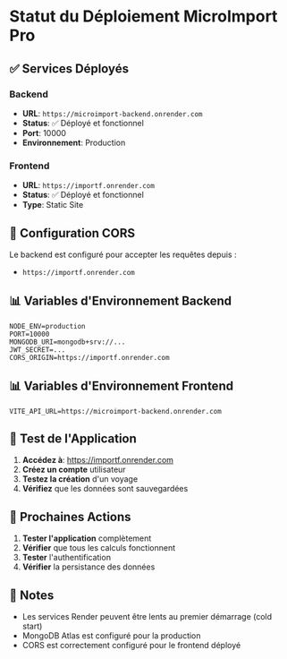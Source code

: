# Statut du Déploiement MicroImport Pro

## ✅ Services Déployés

### Backend
- **URL**: `https://microimport-backend.onrender.com`
- **Status**: ✅ Déployé et fonctionnel
- **Port**: 10000
- **Environnement**: Production

### Frontend  
- **URL**: `https://importf.onrender.com`
- **Status**: ✅ Déployé et fonctionnel
- **Type**: Static Site

## 🔧 Configuration CORS

Le backend est configuré pour accepter les requêtes depuis :
- `https://importf.onrender.com`

## 📊 Variables d'Environnement Backend

```
NODE_ENV=production
PORT=10000
MONGODB_URI=mongodb+srv://...
JWT_SECRET=...
CORS_ORIGIN=https://importf.onrender.com
```

## 📊 Variables d'Environnement Frontend

```
VITE_API_URL=https://microimport-backend.onrender.com
```

## 🧪 Test de l'Application

1. **Accédez à**: https://importf.onrender.com
2. **Créez un compte** utilisateur
3. **Testez la création** d'un voyage
4. **Vérifiez** que les données sont sauvegardées

## 🔄 Prochaines Actions

1. **Tester l'application** complètement
2. **Vérifier** que tous les calculs fonctionnent
3. **Tester** l'authentification
4. **Vérifier** la persistance des données

## 📝 Notes

- Les services Render peuvent être lents au premier démarrage (cold start)
- MongoDB Atlas est configuré pour la production
- CORS est correctement configuré pour le frontend déployé
